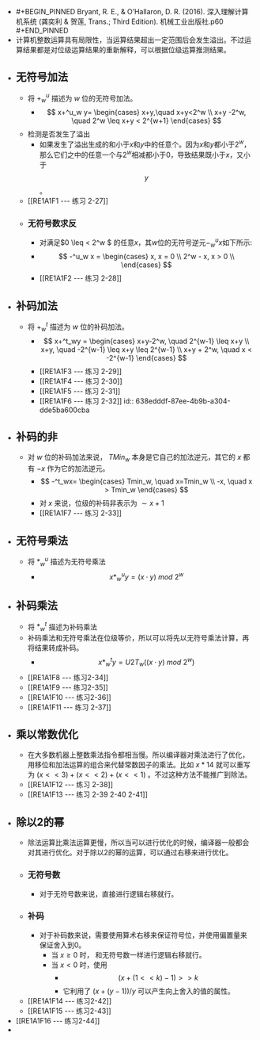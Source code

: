 - #+BEGIN_PINNED
  Bryant, R. E., & O’Hallaron, D. R. (2016). 深入理解计算机系统 (龚奕利 & 贺莲, Trans.; Third Edition). 机械工业出版社.p60
  #+END_PINNED
- 计算机整数运算具有局限性，当运算结果超出一定范围后会发生溢出。不过运算结果都是对位级运算结果的重新解释，可以根据位级运算推测结果。
- ## 无符号加法
	- 将 $+^u_w$ 描述为 $w$ 位的无符号加法。
		- $$
		  x+^u_w y=
		  \begin{cases}
		  x+y,\quad x+y<2^w \\
		  x+y -2^w, \quad 2^w \leq x+y < 2^{w+1}
		  \end{cases}
		  $$
	- 检测是否发生了溢出
		- 如果发生了溢出生成的和小于$x$和$y$中的任意个。因为$x$和$y$都小于$2^w$，那么它们之中的任意一个与$2^w$相减都小于0，导致结果既小于$x$，又小于$$y$$。
	- [[RE1A1F1 --- 练习 2-27]]
	- ### 无符号数求反
		- 对满足$0 \leq  < 2^w $ 的任意$x$，其$w$位的无符号逆元$-^u_wx$如下所示:
		- $$
		  -^u_w x =
		  \begin{cases}
		  x, x = 0 \\
		  2^w - x, x > 0 \\
		  \end{cases} 
		  $$
		- [[RE1A1F2 --- 练习 2-28]]
- ## 补码加法
	- 将 $+^t_w$ 描述为 $w$ 位的补码加法。
		- $$
		  x+^t_wy =
		  \begin{cases}
		  x+y-2^w, \quad 2^{w-1} \leq x+y \\
		  x+y, \quad -2^{w-1} \leq x+y \leq 2^{w-1} \\
		  x+y + 2^w, \quad x < -2^{w-1}
		  \end{cases}
		  $$
		- [[RE1A1F3 --- 练习 2-29]]
		- [[RE1A1F4 --- 练习 2-30]]
		- [[RE1A1F5 --- 练习 2-31]]
		- [[RE1A1F6 --- 练习 2-32]]
		  id:: 638edddf-87ee-4b9b-a304-dde5ba600cba
- ## 补码的非
	- 对 $w$ 位的补码加法来说， $TMin_w$ 本身是它自己的加法逆元，其它的 $x$ 都有 $-x$ 作为它的加法逆元。
		- $$
		  -^t_wx=
		  \begin{cases}
		  Tmin_w, \quad x=Tmin_w \\
		  -x, \quad x > Tmin_w
		  \end{cases}
		  $$
		- 对 $x$ 来说，位级的补码非表示为 $\sim x + 1$
		- [[RE1A1F7 --- 练习 2-33]]
- ## 无符号乘法
	- 将 $*^u_w$ 描述为无符号乘法
		- $$
		  x *^u_wy=(x \cdot y)\ mod \ 2^w
		  $$
- ## 补码乘法
	- 将 $*^t_w$ 描述为补码乘法
	- 补码乘法和无符号乘法在位级等价，所以可以将先以无符号乘法计算，再将结果转成补码。
		- $$
		  x *^t_wy = U2T_w((x\cdot y)\ mod \ 2^w)
		  $$
	- [[RE1A1F8 --- 练习2-34]]
	- [[RE1A1F9 --- 练习2-35]]
	- [[RE1A1F10 --- 练习2-36]]
	- [[RE1A1F11 --- 练习 2-37]]
- ## 乘以常数优化
	- 在大多数机器上整数乘法指令都相当慢。所以编译器对乘法进行了优化，用移位和加法运算的组合来代替常数因子的乘法。比如 $x*14$ 就可以重写为 $(x<<3)+(x<<2)+(x<<1)$ 。不过这种方法不能推广到除法。
	- [[RE1A1F12 --- 练习 2-38]]
	- [[RE1A1F13 --- 练习 2-39 2-40 2-41]]
- ## 除以2的幂
	- 除法运算比乘法运算更慢，所以当可以进行优化的时候，编译器一般都会对其进行优化。对于除以2的幂的运算，可以通过右移来进行优化。
	- ### 无符号数
		- 对于无符号数来说，直接进行逻辑右移就行。
	- ### 补码
		- 对于补码数来说，需要使用算术右移来保证符号位，并使用偏置量来保证舍入到0。
			- 当 $x \geq 0$ 时， 和无符号数一样进行逻辑右移就行。
			- 当 $x<0$ 时，使用
				- $$(x + (1 << k) -1) >> k$$
				- 它利用了 $(x + (y-1))/y$ 可以产生向上舍入的值的属性。
	- [[RE1A1F14 --- 练习2-42]]
	- [[RE1A1F15 --- 练习2-43]]
- [[RE1A1F16 --- 练习2-44]]
-